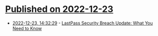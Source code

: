 # [Published on 2022-12-23](index.md)

* [2022-12-23, 14:32:29](https://news.ycombinator.com/item?id=34106188) - [LastPass Security Breach Update: What You Need to Know](https://www.secureblink.com/cyber-security-news/last-pass-security-breach-update-what-you-need-to-know)
